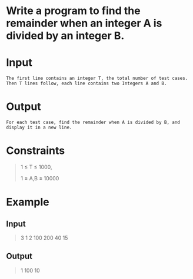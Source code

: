 # Write a program to find the remainder when an integer A is divided by an integer B.

# Input
`The first line contains an integer T, the total number of test cases. Then T lines follow, each line contains two Integers A and B.`

# Output
```For each test case, find the remainder when A is divided by B, and display it in a new line.```

# Constraints
> 1 ≤ T ≤ 1000,
> 
> 1 ≤ A,B ≤ 10000
# Example
## Input
> 3 
> 1 2
> 100 200
> 40 15

## Output
> 1
> 100
> 10
